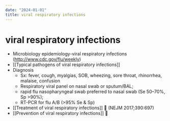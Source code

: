 ```yaml
---
date: "2024-01-01"
title: viral respiratory infections
---
```


# viral respiratory infections

- Microbiology epidemiology-viral respiratory infections (<http://www.cdc.gov/flu/weekly>)
- [[Typical pathogens of viral respiratory infections]]
- Diagnosis
  - Sx: fever, cough, myalgias, SOB, wheezing, sore throat, rhinorrhea, malaise, confusion
  - Respiratory viral panel on nasal swab or sputum/BAL;
  - rapid flu nasopharyngeal swab preferred to nasal swab (Se 50–70%, Sp >90%);
  - RT-PCR for flu A/B (>95% Se & Sp)
- [[Treatment of viral respiratory infections]] 📄 (NEJM 2017;390:697)
- [[Prevention of viral respiratory infections]] 📄
